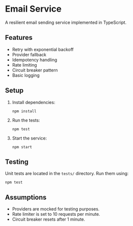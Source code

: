 
# Email Service

A resilient email sending service implemented in TypeScript.

## Features

- Retry with exponential backoff
- Provider fallback
- Idempotency handling
- Rate limiting
- Circuit breaker pattern
- Basic logging

## Setup

1. Install dependencies:
   ```
   npm install
   ```

2. Run the tests:
   ```
   npm test
   ```

3. Start the service:
   ```
   npm start
   ```

## Testing

Unit tests are located in the `tests/` directory. Run them using:
```
npm test
```

## Assumptions

- Providers are mocked for testing purposes.
- Rate limiter is set to 10 requests per minute.
- Circuit breaker resets after 1 minute.
